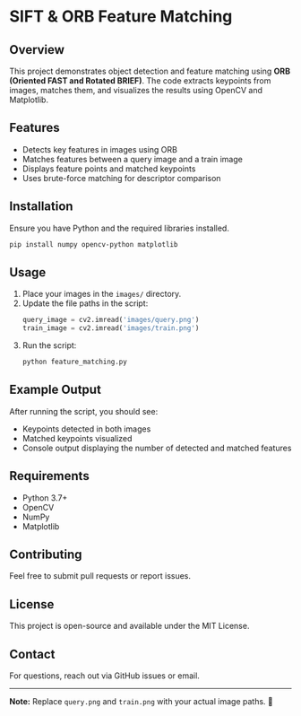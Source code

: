 # SIFT & ORB Feature Matching

## Overview
This project demonstrates object detection and feature matching using **ORB (Oriented FAST and Rotated BRIEF)**. The code extracts keypoints from images, matches them, and visualizes the results using OpenCV and Matplotlib.

## Features
- Detects key features in images using ORB
- Matches features between a query image and a train image
- Displays feature points and matched keypoints
- Uses brute-force matching for descriptor comparison

## Installation
Ensure you have Python and the required libraries installed.

```bash
pip install numpy opencv-python matplotlib
```

## Usage
1. Place your images in the `images/` directory.
2. Update the file paths in the script:
    ```python
    query_image = cv2.imread('images/query.png')
    train_image = cv2.imread('images/train.png')
    ```
3. Run the script:
    ```bash
    python feature_matching.py
    ```

## Example Output
After running the script, you should see:
- Keypoints detected in both images
- Matched keypoints visualized
- Console output displaying the number of detected and matched features

## Requirements
- Python 3.7+
- OpenCV
- NumPy
- Matplotlib

## Contributing
Feel free to submit pull requests or report issues.

## License
This project is open-source and available under the MIT License.

## Contact
For questions, reach out via GitHub issues or email.

---

**Note:** Replace `query.png` and `train.png` with your actual image paths. 🚀

